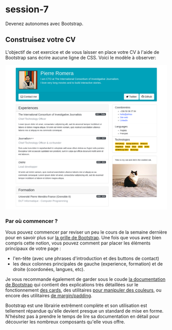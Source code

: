 # session-7

Devenez autonomes avec Bootstrap.

## Construisez votre CV

L'objectif de cet exercice et de vous laisser en place votre CV à l'aide de
Bootstrap sans écrire aucune ligne de CSS. Voici le modèle à observer:

![](cv-pirhoo.png)

### Par où commencer ?

Vous pouvez commencer par reviser un peu le cours de la semaine dernière pour
en savoir plus sur [la grille de Bootstrap](https://github.com/edj-initiation-code/session-6#la-grille).
Une fois que vous avez bien compris cette notion, vous pouvez comment par placer les éléments
principaux de votre page :

* l'en-tête (avec une phrases d'introduction et des buttons de contact)
* les deux colonnes principales de gauche (experience, formation) et de droite (coordonées, langues, etc).

Je vous recommande également de garder sous le coude [la documentation de Bootstrap](https://getbootstrap.com/docs/4.0/getting-started/introduction/)
qui contient des explications très détaillées sur le fonctionnement [des cards](https://getbootstrap.com/docs/4.0/components/card/),
des utilitaires [pour manipuler des couleurs](https://getbootstrap.com/docs/4.0/utilities/colors/),
ou encore des utilitaires [de margin/padding](https://getbootstrap.com/docs/4.0/layout/utilities-for-layout/#margin-and-padding).

Bootstrap est une librairie extrêment complète et son utilisation est tellement
répandue qu'elle devient presque un standard de mise en forme. N'hésitez pas à
prendre le temps de lire sa documentation en détail pour découvrier les nombreux
composants qu'elle vous offre.

